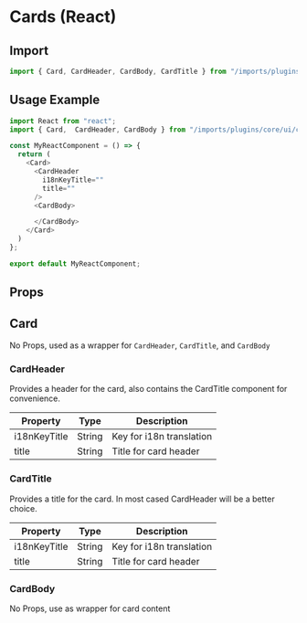 # Cards (React)

## Import

```javascript
import { Card, CardHeader, CardBody, CardTitle } from "/imports/plugins/core/ui/client/components";
```

## Usage Example

```javascript
import React from "react";
import { Card,  CardHeader, CardBody } from "/imports/plugins/core/ui/client/components";

const MyReactComponent = () => {
  return (
    <Card>
      <CardHeader
        i18nKeyTitle=""
        title=""
      />
      <CardBody>

      </CardBody>
    </Card>
  )
};

export default MyReactComponent;
```

## Props

## Card

No Props, used as a wrapper for `CardHeader`, `CardTitle`, and `CardBody`

### CardHeader

Provides a header for the card, also contains the CardTitle component for convenience.

Property     | Type   | Description
------------ | ------ | ------------------------
i18nKeyTitle | String | Key for i18n translation
title        | String | Title for card header

### CardTitle

Provides a title for the card. In most cased CardHeader will be a better choice.

Property     | Type   | Description
------------ | ------ | ------------------------
i18nKeyTitle | String | Key for i18n translation
title        | String | Title for card header

### CardBody

No Props, use as wrapper for card content
